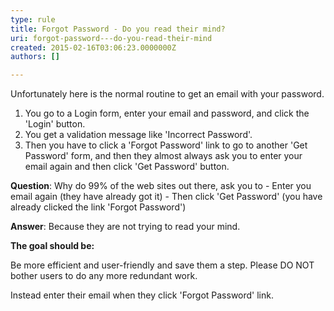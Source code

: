 ```yaml
---
type: rule
title: Forgot Password - Do you read their mind?
uri: forgot-password---do-you-read-their-mind
created: 2015-02-16T03:06:23.0000000Z
authors: []

---
```




<span class='intro'> <p>
                    Unfortunately here is the normal routine to get an email 
     with your password.
                </p><ol><li>You go to a Login form, enter your email and password, 
     and click the 'Login' button.</li><li>You get a validation message like 'Incorrect Password'.</li><li>Then you have to click a 'Forgot Password' link to go to 
     another 'Get Password' form, and then they almost always ask 
     you to enter your email again and then click 'Get Password' 
     button.</li></ol> </span>

<div>
   <p class="ssw15-rteElement-CodeArea"><strong>Question</strong>&#58; Why do 99% of the web sites out there, ask you to - Enter you email again (they have already got it) - Then click 'Get Password' (you have already clicked the link 'Forgot Password') </p><p class="ssw15-rteElement-CodeArea"><strong>Answer</strong>&#58; Because they are not trying to read your mind. </p></div>
<strong>The goal should be&#58;</strong> 
<p> Be more efficient and user-friendly and save them a step. Please DO NOT bother users to do any more redundant work. </p><p> Instead enter their email when they click 'Forgot Password' link. </p>


